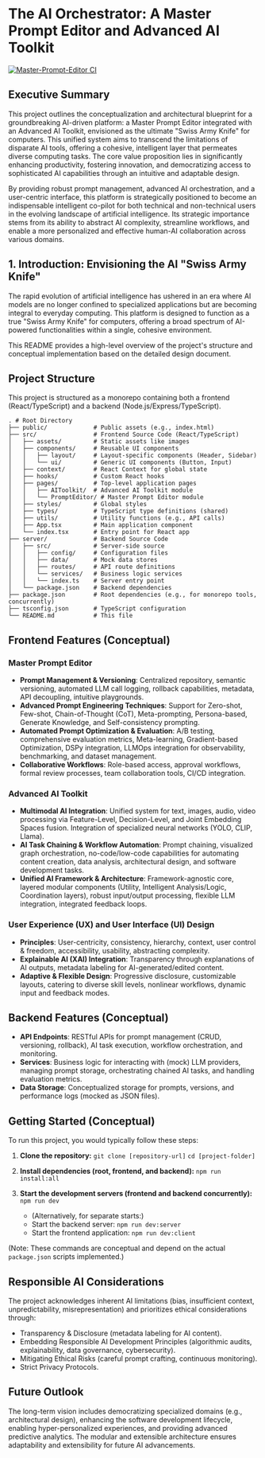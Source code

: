 # The AI Orchestrator: A Master Prompt Editor and Advanced AI Toolkit

[![Master-Prompt-Editor CI](https://github.com/GizzZmo/Master-Prompt-Editor/actions/workflows/ci.yml/badge.svg?branch=main)](https://github.com/GizzZmo/Master-Prompt-Editor/actions/workflows/ci.yml)

## Executive Summary

This project outlines the conceptualization and architectural blueprint for a groundbreaking AI-driven platform: a Master Prompt Editor integrated with an Advanced AI Toolkit, envisioned as the ultimate "Swiss Army Knife" for computers. This unified system aims to transcend the limitations of disparate AI tools, offering a cohesive, intelligent layer that permeates diverse computing tasks. The core value proposition lies in significantly enhancing productivity, fostering innovation, and democratizing access to sophisticated AI capabilities through an intuitive and adaptable design.

By providing robust prompt management, advanced AI orchestration, and a user-centric interface, this platform is strategically positioned to become an indispensable intelligent co-pilot for both technical and non-technical users in the evolving landscape of artificial intelligence. Its strategic importance stems from its ability to abstract AI complexity, streamline workflows, and enable a more personalized and effective human-AI collaboration across various domains.

## 1. Introduction: Envisioning the AI "Swiss Army Knife"

The rapid evolution of artificial intelligence has ushered in an era where AI models are no longer confined to specialized applications but are becoming integral to everyday computing. This platform is designed to function as a true "Swiss Army Knife" for computers, offering a broad spectrum of AI-powered functionalities within a single, cohesive environment.

This README provides a high-level overview of the project's structure and conceptual implementation based on the detailed design document.

## Project Structure

This project is structured as a monorepo containing both a frontend (React/TypeScript) and a backend (Node.js/Express/TypeScript).

```
. # Root Directory
├── public/             # Public assets (e.g., index.html)
├── src/                # Frontend Source Code (React/TypeScript)
│   ├── assets/         # Static assets like images
│   ├── components/     # Reusable UI components
│   │   ├── layout/     # Layout-specific components (Header, Sidebar)
│   │   └── ui/         # Generic UI components (Button, Input)
│   ├── context/        # React Context for global state
│   ├── hooks/          # Custom React hooks
│   ├── pages/          # Top-level application pages
│   │   ├── AIToolkit/  # Advanced AI Toolkit module
│   │   └── PromptEditor/ # Master Prompt Editor module
│   ├── styles/         # Global styles
│   ├── types/          # TypeScript type definitions (shared)
│   ├── utils/          # Utility functions (e.g., API calls)
│   ├── App.tsx         # Main application component
│   └── index.tsx       # Entry point for React app
├── server/             # Backend Source Code
│   ├── src/            # Server-side source
│   │   ├── config/     # Configuration files
│   │   ├── data/       # Mock data stores
│   │   ├── routes/     # API route definitions
│   │   └── services/   # Business logic services
│   │   └── index.ts    # Server entry point
│   └── package.json    # Backend dependencies
├── package.json        # Root dependencies (e.g., for monorepo tools, concurrently)
├── tsconfig.json       # TypeScript configuration
└── README.md           # This file
```

## Frontend Features (Conceptual)

### Master Prompt Editor
*   **Prompt Management & Versioning**: Centralized repository, semantic versioning, automated LLM call logging, rollback capabilities, metadata, API decoupling, intuitive playgrounds.
*   **Advanced Prompt Engineering Techniques**: Support for Zero-shot, Few-shot, Chain-of-Thought (CoT), Meta-prompting, Persona-based, Generate Knowledge, and Self-consistency prompting.
*   **Automated Prompt Optimization & Evaluation**: A/B testing, comprehensive evaluation metrics, Meta-learning, Gradient-based Optimization, DSPy integration, LLMOps integration for observability, benchmarking, and dataset management.
*   **Collaborative Workflows**: Role-based access, approval workflows, formal review processes, team collaboration tools, CI/CD integration.

### Advanced AI Toolkit
*   **Multimodal AI Integration**: Unified system for text, images, audio, video processing via Feature-Level, Decision-Level, and Joint Embedding Spaces fusion. Integration of specialized neural networks (YOLO, CLIP, Llama).
*   **AI Task Chaining & Workflow Automation**: Prompt chaining, visualized graph orchestration, no-code/low-code capabilities for automating content creation, data analysis, architectural design, and software development tasks.
*   **Unified AI Framework & Architecture**: Framework-agnostic core, layered modular components (Utility, Intelligent Analysis/Logic, Coordination layers), robust input/output processing, flexible LLM integration, integrated feedback loops.

### User Experience (UX) and User Interface (UI) Design
*   **Principles**: User-centricity, consistency, hierarchy, context, user control & freedom, accessibility, usability, abstracting complexity.
*   **Explainable AI (XAI) Integration**: Transparency through explanations of AI outputs, metadata labeling for AI-generated/edited content.
*   **Adaptive & Flexible Design**: Progressive disclosure, customizable layouts, catering to diverse skill levels, nonlinear workflows, dynamic input and feedback modes.

## Backend Features (Conceptual)

*   **API Endpoints**: RESTful APIs for prompt management (CRUD, versioning, rollback), AI task execution, workflow orchestration, and monitoring.
*   **Services**: Business logic for interacting with (mock) LLM providers, managing prompt storage, orchestrating chained AI tasks, and handling evaluation metrics.
*   **Data Storage**: Conceptualized storage for prompts, versions, and performance logs (mocked as JSON files).

## Getting Started (Conceptual)

To run this project, you would typically follow these steps:

1.  **Clone the repository:**
    `git clone [repository-url]`
    `cd [project-folder]`

2.  **Install dependencies (root, frontend, and backend):**
    `npm run install:all`

3.  **Start the development servers (frontend and backend concurrently):**
    `npm run dev`
    *   (Alternatively, for separate starts:)
    *   Start the backend server: `npm run dev:server`
    *   Start the frontend application: `npm run dev:client`

(Note: These commands are conceptual and depend on the actual `package.json` scripts implemented.)

## Responsible AI Considerations

The project acknowledges inherent AI limitations (bias, insufficient context, unpredictability, misrepresentation) and prioritizes ethical considerations through:
*   Transparency & Disclosure (metadata labeling for AI content).
*   Embedding Responsible AI Development Principles (algorithmic audits, explainability, data governance, cybersecurity).
*   Mitigating Ethical Risks (careful prompt crafting, continuous monitoring).
*   Strict Privacy Protocols.

## Future Outlook

The long-term vision includes democratizing specialized domains (e.g., architectural design), enhancing the software development lifecycle, enabling hyper-personalized experiences, and providing advanced predictive analytics. The modular and extensible architecture ensures adaptability and extensibility for future AI advancements.
